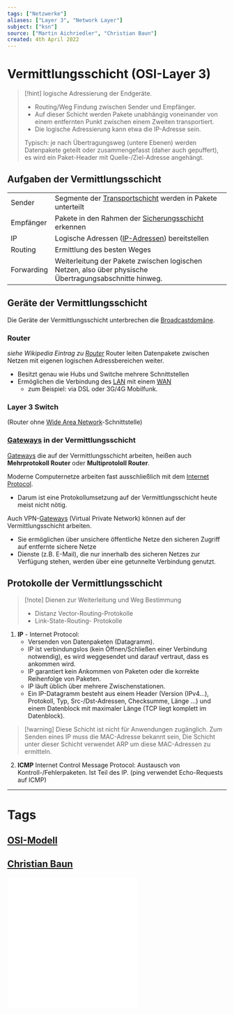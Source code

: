 ```yaml
---
tags: ["Netzwerke"]
aliases: ["Layer 3", "Network Layer"]
subject: ["ksn"]
source: ["Martin Aichriedler", "Christian Baun"]
created: 4th April 2022
---
```


# Vermittlungsschicht (OSI-Layer 3)

> [!hint] logische Adressierung der Endgeräte.
> - Routing/Weg Findung zwischen Sender und Empfänger.
> - Auf dieser Schicht werden Pakete unabhängig voneinander von einem entfernten Punkt zwischen einem Zweiten transportiert.
> - Die logische Adressierung kann etwa die IP-Adresse sein.
> 
> Typisch: je nach Übertragungsweg (untere Ebenen) werden Datenpakete geteilt oder zusammengefasst (daher auch gepuffert), es wird ein Paket-Header mit Quelle-/Ziel-Adresse angehängt.

## Aufgaben der Vermittlungsschicht

|            |                                                                                                        |
| ---------- | ------------------------------------------------------------------------------------------------------ |
| Sender     | Segmente der [Transportschicht](Transportschicht.md) werden in Pakete unterteilt                       |
| Empfänger  | Pakete in den Rahmen der [Sicherungsschicht](Sicherungsschicht.md) erkennen                            |
| IP         | Logische Adressen ([IP-Adressen](protokolle/Internet%20Protocol.md)) bereitstellen                     |
| Routing    | Ermittlung des besten Weges                                                                            |
| Forwarding | Weiterleitung der Pakete zwischen logischen Netzen, also über physische Übertragungsabschnitte hinweg. |

## Geräte der Vermittlungsschicht

Die Geräte der Vermittlungsschicht unterbrechen die [Broadcastdomäne](Broadcastdomäne.md).

### Router

*siehe Wikipedia Eintrag zu [Router](https://de.wikipedia.org/wiki/Router)*
Router leiten Datenpakete zwischen Netzen mit eigenen logischen Adressbereichen weiter.
- Besitzt genau wie Hubs und Switche mehrere Schnittstellen
- Ermöglichen die Verbindung des [LAN](Local%20Area%20Network.md) mit einem [WAN](Wide%20Area%20Network.md)
	- zum Beispiel: via DSL oder 3G/4G Mobilfunk.

### Layer 3 Switch

(Router ohne [Wide Area Network](Wide%20Area%20Network.md)-Schnittstelle)

### [Gateways](Gateway.md) in der Vermittlungsschicht

[Gateways](Gateway.md) die auf der Vermittlungsschicht arbeiten, heißen auch **Mehrprotokoll Router** oder **Multiprotololl Router**.

Moderne Computernetze arbeiten fast ausschließlich mit dem [Internet Protocol](protokolle/Internet%20Protocol.md).
- Darum ist eine Protokollumsetzung auf der Vermittlungsschicht heute meist nicht nötig.

Auch VPN-[Gateways](Gateway.md) (Virtual Private Network) können auf der Vermittlungsschicht arbeiten.
 - Sie ermöglichen über unsichere öffentliche Netze den sicheren Zugriff auf entfernte sichere Netze
 - Dienste (z.B. E-Mail), die nur innerhalb des sicheren Netzes zur Verfügung stehen, werden über eine getunnelte Verbindung genutzt.

## Protokolle der Vermittlungsschicht

> [!note] Dienen zur Weiterleitung und Weg Bestimmung
> - Distanz Vector-Routing-Protokolle
> - Link-State-Routing- Protokolle

1. **IP** - Internet Protocol:
	- Versenden von Datenpaketen (Datagramm).
	- IP ist verbindungslos (kein Öffnen/Schließen einer Verbindung notwendig), es wird weggesendet und darauf vertraut, dass es ankommen wird.
	- IP garantiert kein Ankommen von Paketen oder die korrekte Reihenfolge von Paketen.
	- IP läuft üblich über mehrere Zwischenstationen.
	- Ein IP-Datagramm besteht aus einem Header (Version (IPv4...), Protokoll, Typ, Src-/Dst-Adressen, Checksumme, Länge ...) und einem Datenblock mit maximaler Länge (TCP liegt komplett im Datenblock).

> [!warning]  Diese Schicht ist nicht für Anwendungen zugänglich. Zum Senden eines IP muss die MAC-Adresse bekannt sein, Die Schicht unter dieser Schicht verwendet ARP um diese MAC-Adressen zu ermitteln.

2. **ICMP**	Internet Control Message Protocol: Austausch von Kontroll-/Fehlerpaketen. Ist Teil des IP. (ping verwendet Echo-Requests auf ICMP)





---
# Tags
## [OSI-Modell](OSI-Modell.md)
## [Christian Baun](http://www.christianbaun.de/)
![7-FS_ComputerNetze](../assets/Christian-Baun/7-FS_ComputerNetze.pdf)
![8-FS_ComputerNetze](../assets/Christian-Baun/8-FS_ComputerNetze.pdf)
